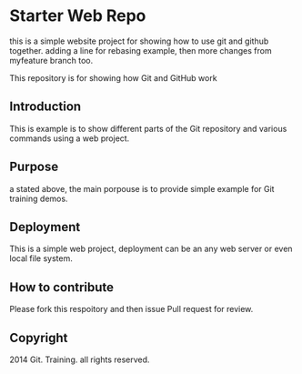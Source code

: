 # Starter Web Repo

this is a simple website project for showing how to use git and github together. adding a line for rebasing example, then
more changes from myfeature branch too.

This repository is for showing how Git and GitHub work

## Introduction

This is example is to show different parts of the Git repository and various commands using a web project.

## Purpose
a stated above, the main porpouse is to provide simple example for Git training demos.

## Deployment

This is a simple web project, deployment can be an any web server or even local file system.

## How to contribute
Please fork this respoitory and then issue Pull request for review.

## Copyright

2014 Git. Training. all rights  reserved.